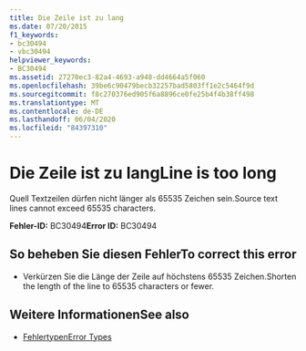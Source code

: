 ```yaml
---
title: Die Zeile ist zu lang
ms.date: 07/20/2015
f1_keywords:
- bc30494
- vbc30494
helpviewer_keywords:
- BC30494
ms.assetid: 27270ec3-82a4-4693-a948-dd4664a5f060
ms.openlocfilehash: 39be6c90479becb32257bad5803ff1e2c5464f9d
ms.sourcegitcommit: f8c270376ed905f6a8896ce0fe25b4f4b38ff498
ms.translationtype: MT
ms.contentlocale: de-DE
ms.lasthandoff: 06/04/2020
ms.locfileid: "84397310"
---
```

# <a name="line-is-too-long"></a><span data-ttu-id="c88d6-102">Die Zeile ist zu lang</span><span class="sxs-lookup"><span data-stu-id="c88d6-102">Line is too long</span></span>
<span data-ttu-id="c88d6-103">Quell Textzeilen dürfen nicht länger als 65535 Zeichen sein.</span><span class="sxs-lookup"><span data-stu-id="c88d6-103">Source text lines cannot exceed 65535 characters.</span></span>  
  
 <span data-ttu-id="c88d6-104">**Fehler-ID:** BC30494</span><span class="sxs-lookup"><span data-stu-id="c88d6-104">**Error ID:** BC30494</span></span>  
  
## <a name="to-correct-this-error"></a><span data-ttu-id="c88d6-105">So beheben Sie diesen Fehler</span><span class="sxs-lookup"><span data-stu-id="c88d6-105">To correct this error</span></span>  
  
- <span data-ttu-id="c88d6-106">Verkürzen Sie die Länge der Zeile auf höchstens 65535 Zeichen.</span><span class="sxs-lookup"><span data-stu-id="c88d6-106">Shorten the length of the line to 65535 characters or fewer.</span></span>  
  
## <a name="see-also"></a><span data-ttu-id="c88d6-107">Weitere Informationen</span><span class="sxs-lookup"><span data-stu-id="c88d6-107">See also</span></span>

- [<span data-ttu-id="c88d6-108">Fehlertypen</span><span class="sxs-lookup"><span data-stu-id="c88d6-108">Error Types</span></span>](../../programming-guide/language-features/error-types.md)
